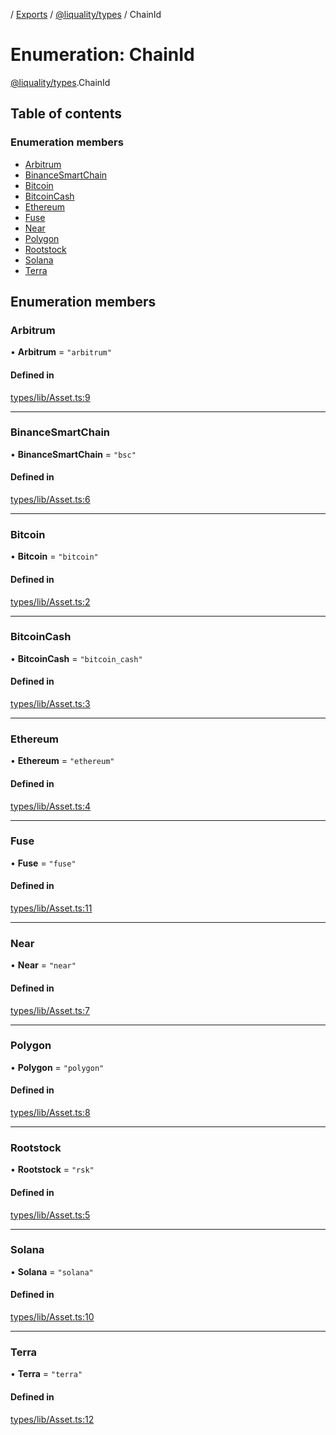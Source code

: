 [](../README.md) / [Exports](../modules.md) / [@liquality/types](../modules/liquality_types.md) / ChainId

# Enumeration: ChainId

[@liquality/types](../modules/liquality_types.md).ChainId

## Table of contents

### Enumeration members

- [Arbitrum](liquality_types.ChainId.md#arbitrum)
- [BinanceSmartChain](liquality_types.ChainId.md#binancesmartchain)
- [Bitcoin](liquality_types.ChainId.md#bitcoin)
- [BitcoinCash](liquality_types.ChainId.md#bitcoincash)
- [Ethereum](liquality_types.ChainId.md#ethereum)
- [Fuse](liquality_types.ChainId.md#fuse)
- [Near](liquality_types.ChainId.md#near)
- [Polygon](liquality_types.ChainId.md#polygon)
- [Rootstock](liquality_types.ChainId.md#rootstock)
- [Solana](liquality_types.ChainId.md#solana)
- [Terra](liquality_types.ChainId.md#terra)

## Enumeration members

### Arbitrum

• **Arbitrum** = `"arbitrum"`

#### Defined in

[types/lib/Asset.ts:9](https://github.com/liquality/chainabstractionlayer/blob/c190aa67/packages/types/lib/Asset.ts#L9)

___

### BinanceSmartChain

• **BinanceSmartChain** = `"bsc"`

#### Defined in

[types/lib/Asset.ts:6](https://github.com/liquality/chainabstractionlayer/blob/c190aa67/packages/types/lib/Asset.ts#L6)

___

### Bitcoin

• **Bitcoin** = `"bitcoin"`

#### Defined in

[types/lib/Asset.ts:2](https://github.com/liquality/chainabstractionlayer/blob/c190aa67/packages/types/lib/Asset.ts#L2)

___

### BitcoinCash

• **BitcoinCash** = `"bitcoin_cash"`

#### Defined in

[types/lib/Asset.ts:3](https://github.com/liquality/chainabstractionlayer/blob/c190aa67/packages/types/lib/Asset.ts#L3)

___

### Ethereum

• **Ethereum** = `"ethereum"`

#### Defined in

[types/lib/Asset.ts:4](https://github.com/liquality/chainabstractionlayer/blob/c190aa67/packages/types/lib/Asset.ts#L4)

___

### Fuse

• **Fuse** = `"fuse"`

#### Defined in

[types/lib/Asset.ts:11](https://github.com/liquality/chainabstractionlayer/blob/c190aa67/packages/types/lib/Asset.ts#L11)

___

### Near

• **Near** = `"near"`

#### Defined in

[types/lib/Asset.ts:7](https://github.com/liquality/chainabstractionlayer/blob/c190aa67/packages/types/lib/Asset.ts#L7)

___

### Polygon

• **Polygon** = `"polygon"`

#### Defined in

[types/lib/Asset.ts:8](https://github.com/liquality/chainabstractionlayer/blob/c190aa67/packages/types/lib/Asset.ts#L8)

___

### Rootstock

• **Rootstock** = `"rsk"`

#### Defined in

[types/lib/Asset.ts:5](https://github.com/liquality/chainabstractionlayer/blob/c190aa67/packages/types/lib/Asset.ts#L5)

___

### Solana

• **Solana** = `"solana"`

#### Defined in

[types/lib/Asset.ts:10](https://github.com/liquality/chainabstractionlayer/blob/c190aa67/packages/types/lib/Asset.ts#L10)

___

### Terra

• **Terra** = `"terra"`

#### Defined in

[types/lib/Asset.ts:12](https://github.com/liquality/chainabstractionlayer/blob/c190aa67/packages/types/lib/Asset.ts#L12)
